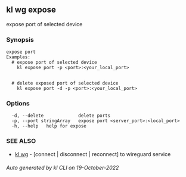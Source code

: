 ## kl wg expose

expose port of selected device

### Synopsis

```
expose port
Examples:
  # expose port of selected device
	kl expose port -p <port>:<your_local_port> 


  # delete exposed port of selected device
	kl expose port -d -p <port>:<your_local_port> 

```

### Options

```
  -d, --delete             delete ports
  -p, --port stringArray   expose port <server_port>:<local_port>
  -h, --help   help for expose
```

### SEE ALSO

* [kl wg](kl_wg.md)  - [connect | disconnect | reconnect] to wireguard service

###### Auto generated by kl CLI on 19-October-2022

